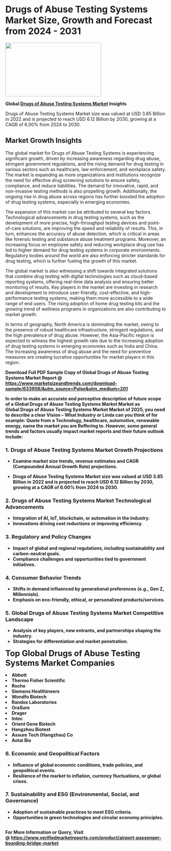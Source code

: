 <H1>Drugs of Abuse Testing Systems Market Size, Growth and Forecast from 2024 - 2031</H1><img class="aligncenter size-medium wp-image-584254" src="https://thirdeyenews.in/wp-content/uploads/2024/09/Global-Market-Research-300x168.jpeg" alt="" width="300" height="168" /><p><strong>Global&nbsp;<a href="https://www.marketsizeandtrends.com/download-sample/633958/&amp;utm_source=Pulse&amp;utm_medium=201">Drugs of Abuse Testing Systems Market</a> Insights</strong></p><p>Drugs of Abuse Testing Systems Market size was valued at USD 3.85 Billion in 2022 and is projected to reach USD 6.12 Billion by 2030, growing at a CAGR of 6.00% from 2024 to 2030.</p><p><h2>Market Growth Insights</h2> <p>The global market for Drugs of Abuse Testing Systems is experiencing significant growth, driven by increasing awareness regarding drug abuse, stringent government regulations, and the rising demand for drug testing in various sectors such as healthcare, law enforcement, and workplace safety. The market is expanding as more organizations and institutions recognize the need for effective drug screening solutions to ensure safety, compliance, and reduce liabilities. The demand for innovative, rapid, and non-invasive testing methods is also propelling growth. Additionally, the ongoing rise in drug abuse across regions has further boosted the adoption of drug testing systems, especially in emerging economies.</p> <p><strong></strong></p> <p>The expansion of this market can be attributed to several key factors. Technological advancements in drug testing systems, such as the development of more precise, high-throughput testing devices and point-of-care solutions, are improving the speed and reliability of results. This, in turn, enhances the accuracy of abuse detection, which is critical in areas like forensic testing and substance abuse treatment programs. Moreover, an increasing focus on employee safety and reducing workplace drug use has led to higher demand for drug testing systems in corporate environments. Regulatory bodies around the world are also enforcing stricter standards for drug testing, which is further fueling the growth of this market.</p> <p>The global market is also witnessing a shift towards integrated solutions that combine drug testing with digital technologies such as cloud-based reporting systems, offering real-time data analysis and ensuring better monitoring of results. Key players in the market are investing in research and development to introduce user-friendly, cost-effective, and high-performance testing systems, making them more accessible to a wide range of end users. The rising adoption of home drug testing kits and the growing trend of wellness programs in organizations are also contributing to market growth.</p> <p>In terms of geography, North America is dominating the market, owing to the presence of robust healthcare infrastructure, stringent regulations, and the high prevalence of drug abuse. However, the Asia-Pacific region is expected to witness the highest growth rate due to the increasing adoption of drug testing systems in emerging economies such as India and China. The increasing awareness of drug abuse and the need for preventive measures are creating lucrative opportunities for market players in this region.</p> <p><strong></p><p><span class=""><strong>Download Full PDF Sample Copy of Global Drugs of Abuse Testing Systems Market Report</strong> @ <a href="https://www.marketsizeandtrends.com/download-sample/633958/&amp;utm_source=Pulse&amp;utm_medium=201" target="_blank">https://www.marketsizeandtrends.com/download-sample/633958/&amp;utm_source=Pulse&amp;utm_medium=201</a></span></p><p>In order to make an accurate and perceptive description of future scope of a Global&nbsp;Drugs of Abuse Testing Systems Market Market as Global&nbsp;Drugs of Abuse Testing Systems Market Market of 2025, you need to describe a clear Vision &ndash; What Industry or Linda can you think of for example: Quote from a Technology, healthcare, automotive, renewable energy, name the market you are Reffering to. However, some general trends and factors usually impact market reports and their future outlook include:</p><h3>1.&nbsp;<strong>Drugs of Abuse Testing Systems Market Growth Projections</strong></h3><ul><li>Examine market size trends, revenue estimates and CAGR (Compounded Annual Growth Rate) projections.</li><li><p>Drugs of Abuse Testing Systems Market size was valued at USD 3.85 Billion in 2022 and is projected to reach USD 6.12 Billion by 2030, growing at a CAGR of 6.00% from 2024 to 2030.</p></li></ul><h3>2.&nbsp;<strong>Drugs of Abuse Testing Systems Market Technological Advancements</strong></h3><ul><li>Integration of AI, IoT, blockchain, or automation in the industry.</li><li>Innovations driving cost reductions or improving efficiency.</li></ul><h3>3.&nbsp;<strong>Regulatory and Policy Changes</strong></h3><ul><li>Impact of global and regional regulations, including sustainability and carbon-neutral goals.</li><li>Compliance challenges and opportunities tied to government initiatives.</li></ul><h3>4.&nbsp;<strong>Consumer Behavior Trends</strong></h3><ul><li>Shifts in demand influenced by generational preferences (e.g., Gen Z, Millennials).</li><li>Emphasis on eco-friendly, ethical, or personalized products/services.</li></ul><h3>5.&nbsp;<strong>Global Drugs of Abuse Testing Systems Market Competitive Landscape</strong></h3><ul><li>Analysis of key players, new entrants, and partnerships shaping the industry.</li><li>Strategies for differentiation and market penetration.</li></ul><p data-pm-slice="1 1 []"><span style="color: inherit; font-family: inherit; font-size: 25px;">Top Global Drugs of Abuse Testing Systems Market Companies</span></p><div class="" data-test-id=""><p><li>Abbott</li><li> Thermo Fisher Scientific</li><li> Roche</li><li> Siemens Healthineers</li><li> Wondfo Biotech</li><li> Randox Laboratories</li><li> OraSure</li><li> Drager</li><li> Intec</li><li> Orient Gene Biotech</li><li> Hangzhou Biotest</li><li> Assure Tech (Hangzhou) Co</li><li> Aotai Bio</li></p></div><h3>6.&nbsp;<strong>Economic and Geopolitical Factors</strong></h3><ul><li>Influence of global economic conditions, trade policies, and geopolitical events.</li><li>Resilience of the market to inflation, currency fluctuations, or global crises.</li></ul><h3>7.&nbsp;<strong>Sustainability and ESG (Environmental, Social, and Governance)</strong></h3><ul><li>Adoption of sustainable practices to meet ESG criteria.</li><li>Opportunities in green technologies and circular economy principles.</li></ul><h2><strong style="font-size: 14px;">For More Information or Query, Visit @&nbsp;</strong><a style="background-color: #ffffff; font-size: 14px;" href="https://www.marketsizeandtrends.com/report/drugs-of-abuse-testing-systems-market/" target="_blank">https://www.verifiedmarketreports.com/product/airport-passenger-boarding-bridge-market</a></h2>
